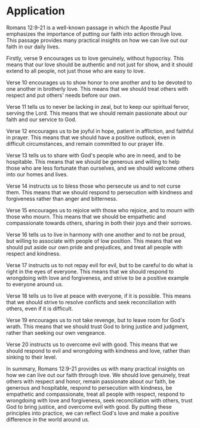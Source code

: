 # Application

Romans 12:9-21 is a well-known passage in which the Apostle Paul emphasizes the importance of putting our faith into action through love. This passage provides many practical insights on how we can live out our faith in our daily lives.

Firstly, verse 9 encourages us to love genuinely, without hypocrisy. This means that our love should be authentic and not just for show, and it should extend to all people, not just those who are easy to love.

Verse 10 encourages us to show honor to one another and to be devoted to one another in brotherly love. This means that we should treat others with respect and put others' needs before our own.

Verse 11 tells us to never be lacking in zeal, but to keep our spiritual fervor, serving the Lord. This means that we should remain passionate about our faith and our service to God.

Verse 12 encourages us to be joyful in hope, patient in affliction, and faithful in prayer. This means that we should have a positive outlook, even in difficult circumstances, and remain committed to our prayer life.

Verse 13 tells us to share with God's people who are in need, and to be hospitable. This means that we should be generous and willing to help those who are less fortunate than ourselves, and we should welcome others into our homes and lives.

Verse 14 instructs us to bless those who persecute us and to not curse them. This means that we should respond to persecution with kindness and forgiveness rather than anger and bitterness.

Verse 15 encourages us to rejoice with those who rejoice, and to mourn with those who mourn. This means that we should be empathetic and compassionate towards others, sharing in both their joys and their sorrows.

Verse 16 tells us to live in harmony with one another and to not be proud, but willing to associate with people of low position. This means that we should put aside our own pride and prejudices, and treat all people with respect and kindness.

Verse 17 instructs us to not repay evil for evil, but to be careful to do what is right in the eyes of everyone. This means that we should respond to wrongdoing with love and forgiveness, and strive to be a positive example to everyone around us.

Verse 18 tells us to live at peace with everyone, if it is possible. This means that we should strive to resolve conflicts and seek reconciliation with others, even if it is difficult.

Verse 19 encourages us to not take revenge, but to leave room for God's wrath. This means that we should trust God to bring justice and judgment, rather than seeking our own vengeance.

Verse 20 instructs us to overcome evil with good. This means that we should respond to evil and wrongdoing with kindness and love, rather than sinking to their level.

In summary, Romans 12:9-21 provides us with many practical insights on how we can live out our faith through love. We should love genuinely, treat others with respect and honor, remain passionate about our faith, be generous and hospitable, respond to persecution with kindness, be empathetic and compassionate, treat all people with respect, respond to wrongdoing with love and forgiveness, seek reconciliation with others, trust God to bring justice, and overcome evil with good. By putting these principles into practice, we can reflect God's love and make a positive difference in the world around us.

